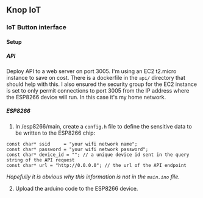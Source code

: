 ## Knop IoT
### IoT Button interface

#### Setup
##### API
Deploy API to a web server on port 3005. I'm using an EC2 t2.micro instance to save on cost. There is a dockerfile in the `api/` directory that should help with this.
I also ensured the security group for the EC2 instance is set to only permit connections to port 3005 from the IP address where the ESP8266 device will run. In this case it's my home network.

##### ESP8266
1. In /esp8266/main, create a `config.h` file to define the sensitive data to be written to the ESP8266 chip:
```
const char* ssid     = "your wifi network name";
const char* password = "your wifi network password";
const char* device_id = ""; // a unique device id sent in the query string of the API request
const char* url = "http://0.0.0.0"; // the url of the API endpoint
```
_Hopefully it is obvious why this information is not in the `main.ino` file._

2. Upload the arduino code to the ESP8266 device.